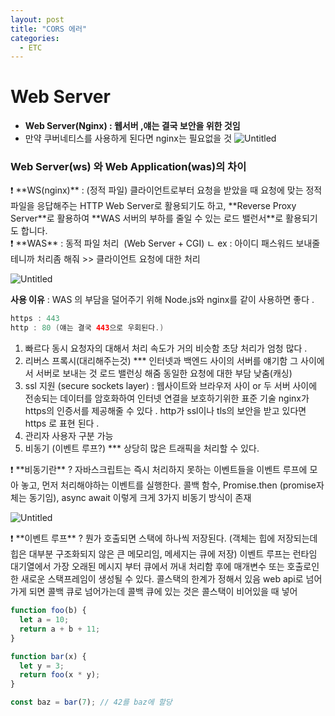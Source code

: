 ```yaml
---
layout: post
title: "CORS 에러"
categories:
  - ETC
---
```


# Web Server

- **Web Server(Nginx) : 웹서버 ,얘는 결국 보안을 위한 것임**
- 만약 쿠버네티스를 사용하게 된다면 nginx는 필요없을 것
  ![Untitled](https://s3-us-west-2.amazonaws.com/secure.notion-static.com/44a3d949-c7fb-4cbf-8a51-205fcdc8277a/Untitled.png)

### Web Server(ws) 와 Web Application(was)의 차이

<aside>
❗ **WS(nginx)** : (정적 파일) 클라이언트로부터 요청을 받았을 때 요청에 맞는 정적 파일을 응답해주는 
HTTP Web Server로 활용되기도 하고,
**Reverse Proxy Server**로 활용하여 **WAS 서버의 부하를 줄일 수 있는 로드 밸런서**로 
활용되기도 합니다.

</aside>

<aside>
❗ **WAS** : 동적 파일 처리  (Web Server + CGI)
ㄴ ex : 아이디 패스워드 보내줄테니까 처리좀 해줘 >> 클라이언트 요청에 대한 처리

</aside>

![Untitled](https://s3-us-west-2.amazonaws.com/secure.notion-static.com/331a56eb-f7cf-4203-afa8-29fff35472d1/Untitled.png)

**사용 이유** : WAS 의 부담을 덜어주기 위해 Node.js와 nginx를 같이 사용하면 좋다 .

```kotlin
https : 443
http : 80 (얘는 결국 443으로 우회된다.)
```

1. 빠르다
   동시 요청자의 대해서 처리 속도가 거의 비슷함
   초당 처리가 엄청 많다 .
2. 리버스 프록시(대리해주는것) \*\*\*
   인터넷과 백엔드 사이의 서버를 얘기함
   그 사이에서 서버로 보내는 것 로드 밸런싱 해줌
   동일한 요청에 대한 부담 낮춤(캐싱)
3. ssl 지원 (secure sockets layer) : 웹사이트와 브라우저 사이 or 두 서버 사이에 전송되는 데이터를 암호화하여 인터넷 연결을 보호하기위한 표준 기술
   nginx가 https의 인증서를 제공해줄 수 있다 .
   http가 ssl이나 tls의 보안을 받고 있다면 https 로 표현 된다 .
4. 관리자 사용자 구분 가능
5. 비동기 (이벤트 루프?) \*\*\*
   상당히 많은 트래픽을 처리할 수 있다.

<aside>
❗ **비동기란** ?
자바스크립트는 즉시 처리하지 못하는 이벤트들을 이벤트 루프에 모아 놓고, 
먼저 처리해야하는 이벤트를 실행한다.
콜백 함수, Promise.then (promise자체는 동기임), async await 
이렇게 크게 3가지 비동기 방식이 존재

</aside>

![Untitled](https://s3-us-west-2.amazonaws.com/secure.notion-static.com/01677637-d3d6-45be-be90-355d4fa450e9/Untitled.png)

<aside>
❗ **이벤트 루프** ?
뭔가 호출되면 스택에 하나씩 저장된다.
(객체는 힙에 저장되는데 힙은 대부분 구조화되지 않은 큰 메모리임, 메세지는 큐에 저장)
이벤트 루프는 런타임 대기열에서 가장 오래된 메시지 부터 큐에서 꺼내 처리함
후에 매개변수 또는 호출로인한 새로운 스택프레임이 생성될 수 있다.
콜스택의 한계가 정해서 있음
web api로 넘어가게 되면 콜백 큐로 넘어가는데
콜백 큐에 있는 것은 콜스택이 비어있을 때 넣어

</aside>

```jsx
function foo(b) {
  let a = 10;
  return a + b + 11;
}

function bar(x) {
  let y = 3;
  return foo(x * y);
}

const baz = bar(7); // 42를 baz에 할당
```
